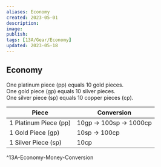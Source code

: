 ```yaml
---
aliases: Economy
created: 2023-05-01
description: 
image: 
publish: 
tags: [13A/Gear/Economy]
updated: 2023-05-18
---
```


## Economy

One platinum piece (pp) equals 10 gold pieces.  
One gold piece (gp) equals 10 silver pieces.  
One silver piece (sp) equals 10 copper pieces (cp).

| **Piece**                 | **Conversion**              |
| --------------------- | ----------------------- |
| 1 Platinum Piece (pp) | 10gp -> 100sp -> 1000cp |
| 1 Gold Piece (gp)     | 10sp -> 100cp           |
| 1 Silver Piece (sp)   | 10cp                        |  
^13A-Economy-Money-Conversion